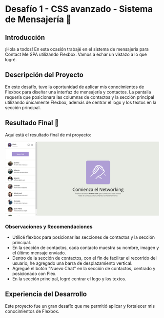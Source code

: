 # Desafío 1 - CSS avanzado - Sistema de Mensajería 🚀

## Introducción
¡Hola a todos! En esta ocasión trabajé en el sistema de mensajería para Contact Me SPA utilizando Flexbox. Vamos a echar un vistazo a lo que logré.

## Descripción del Proyecto
En este desafío, tuve la oportunidad de aplicar mis conocimientos de Flexbox para diseñar una interfaz de mensajería y contactos. La pantalla requería que posicionara las columnas de contactos y la sección principal utilizando únicamente Flexbox, además de centrar el logo y los textos en la sección principal.

## Resultado Final 🎉
Aquí está el resultado final de mi proyecto:

![](./Screenshot.png)

### Observaciones y Recomendaciones
- Utilicé flexbox para posicionar las secciones de contactos y la sección principal.
- En la sección de contactos, cada contacto muestra su nombre, imagen y el último mensaje enviado.
- Dentro de la sección de contactos, con el fin de facilitar el recorrido del usuario, he agregado una barra de desplazamiento vertical.
- Agregué el botón "Nuevo Chat" en la sección de contactos, centrado y posicionado con Flex.
- En la sección principal, logré centrar el logo y los textos.

## Experiencia del Desarrollo
Este proyecto fue un gran desafío que me permitió aplicar y fortalecer mis conocimientos de Flexbox.